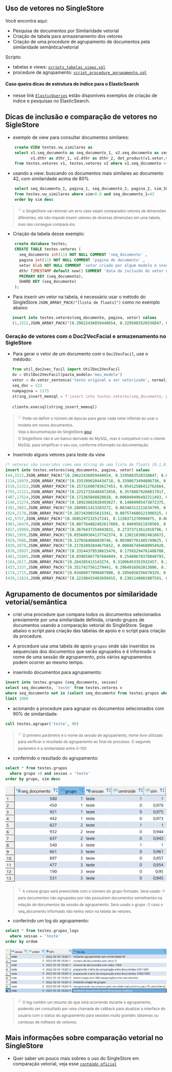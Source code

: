 ## Uso de vetores no SingleStore

Você encontra aqui:
- Pesquisa de documentos por Similaridade vetorial
- Criação de tabela para armazenamento dos vetores
- Criação de uma procedure de agrupamento de documentos pela similaridade semântica/vetorial

Scripts:
- tabelas e views: [`scripts_tabelas_views.sql`](../src/script_procedure_agrupamento.sql)
- procedure de agrupamento: [`script_procedure_agrupamento.sql`](../src/script_procedure_agrupamento.sql)

#### Caso queira dicas de estrutura de índice para o ElasticSearch
 - nesse link [`ElasticQueries`](https://github.com/luizanisio/PesquisaElasticFacil/blob/main/docs/ElasticQueries.md) estão disponíveis exemplos de criação de índice e pesquisas no ElasticSearch. 

## Dicas de inclusão e comparação de vetores no SigleStore
 - exemplo de view para consultar documentos similares:
```sql
    create VIEW testes.vw_similares as
    select v1.seq_documento as seq_documento_1, v2.seq_documento as seq_documento_2, v1.pagina as pagina_1, v2.pagina as pagina_2,
           v1.dthr as dthr_1, v2.dthr as dthr_2, dot_product(v1.vetor,v2.vetor) as sim, round(dot_product(v1.vetor,v2.vetor) * 100,2) as sim_100
    from testes.vetores v1, testes.vetores v2 where v1.seq_documento <> v2.seq_documento and dot_product(v1.vetor,v2.vetor)> 0.7
```

- usando a view: buscando os documentos mais similares ao documento 42, com similaridade acima de 80%
```sql
    select seq_documento_1, pagina_1, seq_documento_2, pagina_2, sim_100
    from testes.vw_similares where sim>0.8 and seq_documento_1=42 
    order by sim desc
```
 > 💡 <sub> o SingleStore vai retornar um erro caso sejam comparados vetores de dimensôes diferentes, ele não impede inserir vetores de diversas dimensões em uma tabela, mas não consegue compará-los.</sub>

- Criação da tabela desse exemplo:
```sql
    create database testes;
    CREATE TABLE testes.vetores (
      seq_documento int(11) NOT NULL COMMENT 'seq_documento' ,
      pagina int(11) NOT NULL COMMENT 'pagina do documento' ,
      vetor blob NOT NULL COMMENT 'vetor criado por algum modelo e inserido no padrão hexadecimal do memsql',
      dthr TIMESTAMP default now() COMMENT 'data de inclusão do vetor na tabela',
      PRIMARY KEY (seq_documento),
      SHARD KEY (seq_documento)
    );
```

- Para inserir um vetor na tabela, é necessário usar o método do SingleStore `JSON_ARRAY_PACK("[lista de floats]")` como no exemplo abaixo:
```sql
   insert into testes.vetores(seq_documento, pagina, vetor) values 
   (1,1522,JSON_ARRAY_PACK("[0.29622436059440654, 0.3295083520338847, 0.03051693646308954, 0.33317335819453725, 0.11752939155710365, 0.1427171700446146, 0.17068415021818217, 0.28603840476043374, 0.10785501747400973, 0.1591158711405065, 0.3110699766574472, 0.09797969933472601, 0.10708984600425096, 0.27178365054099046, 0.01997878240363319, 0.3408928615842041, 0.27572629407004984, 0.3336592503497728, 0.014973387837642078, 0.11735723579858952]")),
```

### Geração de vetores com o Doc2VecFacial e armazenamento no SigleStore

- Para gerar o vetor de um documento com o `Doc2VecFacil`, use o médodo:
```python
   from util_doc2vec_facil import UtilDoc2VecFacil
   dv = UtilDoc2VecFacil(pasta_modelo='meu_modelo')
   vetor = dv.vetor_sentenca('texto original a ser vetorizado', normalizado=True, epocas = 3)
   seq_doc = 123
   numpagina = 1175
   string_insert_memsql = f'insert into testes.vetores(seq_documento, pagina, vetor) values ({seqdoc},{numpagina},JSON_ARRAY_PACK("{vetor}") ) '
   
   cliente.execsql(string_insert_memsql)
```
> :bulb: <sub>Pode-se definir o número de épocas para gerar cada vetor inferido ao usar o modelo em novos documentos.</sub><br>
> <sub>Veja a documentação do SingleStore [aqui](https://docs.singlestore.com/db/v7.5/en/reference/sql-reference/vector-functions/json_array_pack.html)</sub><br>
> <sub>O SingleStore não é um banco derivado do MySQL, mas é compatível com o cliente MySQL para simplificar o seu uso, conforme informado na documentação.</sub>

- Inserindo alguns vetores para teste da view
```sql
/* vetores são inseridos como uma string de uma lista de floats [0.1,0.2,0.11,0.7,0.4]  */
insert into testes.vetores(seq_documento, pagina, vetor) values 
(44,1522,JSON_ARRAY_PACK("[0.29622436059440654, 0.3295083520338847, 0.03051693646308954, 0.33317335819453725, 0.11752939155710365, 0.1427171700446146, 0.17068415021818217, 0.28603840476043374, 0.10785501747400973, 0.1591158711405065, 0.3110699766574472, 0.09797969933472601, 0.10708984600425096, 0.27178365054099046, 0.01997878240363319, 0.3408928615842041, 0.27572629407004984, 0.3336592503497728, 0.014973387837642078, 0.11735723579858952]")),
(114,19970,JSON_ARRAY_PACK("[0.3353996204434718, 0.3398673494806736, 0.0739715239262524, 0.18139385757243318, 0.03305862270559466, 0.215757558517972, 0.08291111308243097, 0.363193875612915, 0.10538960826152374, 0.08508484482171016, 0.2838352367687548, 0.2030352130465033, 0.32154207358073866, 0.14181010442045186, 0.05897249042280951, 0.33771728326596273, 0.19394669685105187, 0.04184566951882402, 0.35421227016689055, 0.03461991806374044]")),
(516,11313,JSON_ARRAY_PACK("[0.15731600783617453, 0.05412586412762664, 0.12266076849328932, 0.2582433464069515, 0.2699780064320107, 0.1990170556349409, 0.28123570719651336, 0.23708209686147097, 0.01305385787908772, 0.05918845718378893, 0.04401406198869518, 0.3629323657640402, 0.306910757603344, 0.06904979222220059, 0.15914833134341502, 0.23096408959659823, 0.3783056801547999, 0.1712512740067226, 0.3903109078101728, 0.05512822961705824]")),
(755,11121,JSON_ARRAY_PACK("[0.22517326484972658, 0.35708879266817917, 0.09159794395599045, 0.2716437405728313, 0.3488823660917893, 0.07364038465155213, 0.3174361230030568, 0.0841462595289304, 0.005331659022152981, 0.30115345923483905, 0.003846986565242538, 0.12497474356550801, 0.07004149078354216, 0.3448620732168598, 0.1736198621029107, 0.1444808376713046, 0.015427894349077823, 0.06492741088949142, 0.30411703609997326, 0.35562014198369285]")),
(487,17524,JSON_ARRAY_PACK("[0.172265048828028, 0.006049496492211493, 0.07869644656790117, 0.3947454050892697, 0.34247381592915244, 0.1333643559950997, 0.038377731987891135, 0.19819825735097085, 0.1252284321041784, 0.046467258114842286, 0.05121812842662073, 0.16397206004516982, 0.12493255941396653, 0.2763882091057356, 0.1180005361872717, 0.07683103846089594, 0.40509500741549553, 0.38853490245112365, 0.14290892933115995, 0.3711870241580806]")),
(146,11274,JSON_ARRAY_PACK("[0.18923882028493627, 0.14084905473872375, 0.22823966108898436, 0.10930660860098512, 0.09826764154793416, 0.018381695620692095, 0.3305325076624465, 0.09721603860643196, 0.37436995677155205, 0.22917908605843862, 0.18428826328763517, 0.32885647390187905, 0.017924473164790837, 0.38233879561063805, 0.36615474577050017, 0.2260448711816779, 0.2523803791523102, 0.03170588279988947, 0.1429668803458817, 0.004085230319098715]")),
(301,3882,JSON_ARRAY_PACK("[0.2809011413203272, 0.06346311211634799, 0.039362114780015445, 0.17712257097048775, 0.2270768336237829, 0.07959451475347303, 0.25647514913651437, 0.28863250821243003, 0.05432875353469895, 0.06680961042513128, 0.19602033237023772, 0.37102356157587996, 0.24192010279258516, 0.3598785250590641, 0.16479454131598556, 0.14473727252708118, 0.29629587193726603, 0.1448083944463425, 0.10424394662133679, 0.371333656406341]")),
(924,2170,JSON_ARRAY_PACK("[0.2673439655615341, 0.007574680123300325, 0.04244842493347119, 0.19566187659893444, 0.09594410977984663, 0.07628146215113073, 0.13498899032557915, 0.19077320116045568, 0.39075783992940194, 0.0029954360428166072, 0.2724905016648937, 0.3730505196083475, 0.0022232251348543045, 0.35734135290273406, 0.29190361505112516, 0.15031654627526392, 0.10929083873044279, 0.17985423508385068, 0.24153005323338486, 0.3383726032253272]")),
(42,5757,JSON_ARRAY_PACK("[0.3605297232517241, 0.1150371270990875, 0.009657112422849428, 0.309330072539095, 0.24035024817765102, 0.09481426892777374, 0.1410435540620977, 0.04638486337386212, 0.3205147981596714, 0.019312029705076863, 0.3211335375949638, 0.2944406665432997, 0.2711010224078545, 0.198160016517292, 0.3088106830065799, 0.1976609141863721, 0.21578016778238354, 0.2687468760554078, 0.07633512777404883, 0.08642224588200415]")),
(983,10470,JSON_ARRAY_PACK("[0.007764882482617089, 0.04095011839569, 0.011058075295102459, 0.26908619817939655, 0.3740441411538188, 0.16660816912141094, 0.43383495221355267, 0.20747400472749983, 0.19420001876363502, 0.16802702256917784, 0.18577150912222226, 0.03570669962963457, 0.07417969623056116, 0.16140356403249614, 0.21696436793694224, 0.2377171635003793, 0.4227009723872715, 0.20757536385929992, 0.09211138691433549, 0.24431532052464214]")),
(817,19969,JSON_ARRAY_PACK("[0.3676437254943031, 0.27373713612018796, 0.2329972673185259, 0.36463719553542, 0.09877945114302582, 0.3154769029781356, 0.26282907825688157, 0.16078761186471882, 0.02755410845866499, 0.11788507975923791, 0.12865925617569815, 0.15067648524768412, 0.28868056149722177, 0.25780378233085155, 0.11531417192895116, 0.07528283545937259, 0.20749356777855302, 0.3575397173993577, 0.05138894670960328, 0.047300327555390154]")),
(982,1959,JSON_ARRAY_PACK("[0.055609364137742374, 0.13821030824816072, 0.3528015752418557, 0.25786917541633203, 0.2894552067307426, 0.0915316548312789, 0.2457897414760268, 0.3797186554921893, 0.016060415284779413, 0.24909186057347663, 0.37769355425066076, 0.0374661757961408, 0.16460611158258237, 0.08047437600260145, 0.2865093726187078, 0.28157544910358484, 0.0804590255695912, 0.2444611365146199, 0.14159860805326294, 0.049892734436660896]")),
(929,7606,JSON_ARRAY_PACK("[0.1270364688838746, 0.003007701485749625, 0.2309434654811585, 0.4183174173053639, 0.01817661882577725, 0.21261435331746195, 0.2287447856004787, 0.2815665012715624, 0.10532854394688689, 0.035767586744625546, 0.43917562776353686, 0.12070796462683785, 0.33344148734209994, 0.29583910521632983, 0.2804493813102484, 0.259606888012388, 0.0492501979246137, 0.09451038813613431, 0.017763675129060037, 0.046316464890603405]")),
(839,3079,JSON_ARRAY_PACK("[0.21782092844675652, 0.000467494680954928, 0.04777148651563239, 0.21484471696308768, 0.044496085900304995, 0.43303302444260594, 0.296990499308052, 0.21377544671188692, 0.19124689809420312, 0.4035990667402825, 0.28723218297926245, 0.40966347389282676, 0.0033445179359394375, 0.11136728849786008, 0.12516621503827507, 0.00032438436498935275, 0.13876373963687158, 0.04267378020239959, 0.23384054214225533, 0.16456066992073404]")),
(878,19937,JSON_ARRAY_PACK("[0.33544379530615476, 0.17565294761486708, 0.19456088268842817, 0.06387652306513356, 0.392161518974914, 0.21318701280143654, 0.13605839016270374, 0.25201206609163374, 0.20936980671655273, 0.07082152735938953, 0.13773078319704551, 0.3404110362812541, 0.27466088011669987, 0.20129528649209993, 0.30165131846303955, 0.060454777999983986, 0.2065609263975741, 0.13525442165896442, 0.2647206388892102, 0.08990161554446822]")),
(481,15865,JSON_ARRAY_PACK("[0.03965867787684049, 0.25488670378848793, 0.2431033457014291, 0.3195862351417284, 0.3324302038776889, 0.20648911026549915, 0.22077258724903498, 0.18596302203863105, 0.02628896265702533, 0.14562659128980524, 0.014589328109682442, 0.3469468458528979, 0.3178314201363228, 0.14807567442021818, 0.11584112545901411, 0.25643613933837334, 0.3009063499243521, 0.053967815752221954, 0.2510042058704128, 0.18625161572143417]")),
(164,2617,JSON_ARRAY_PACK("[0.264205413143274, 0.31096453351932457, 0.2964669997840924, 0.22372836291327786, 0.2515806760973584, 0.25665309565765715, 0.22275096409433023, 0.1510382677979974, 0.19111900057172976, 0.10297324460907306, 0.3129225511110615, 0.11090610082779202, 0.08919157704064502, 0.20183740485288576, 0.32167390098127985, 0.24498965560063052, 0.05887610023336193, 0.07713724709514481, 0.17132086097161572, 0.2926597978834056]")),
(433,3337,JSON_ARRAY_PACK("[0.3517427561279441, 0.2964916562013806, 0.15841562202928341, 0.2966300487601257, 0.030173954091685176, 0.18938974146480336, 0.059069394284951886, 0.29986565699561063, 0.32784323280201394, 0.03520795012151976, 0.20045313217739535, 0.19756038328267883, 0.07977392526788803, 0.12283586904208217, 0.006991247001715607, 0.19909978589743885, 0.34529721625922116, 0.33579587273822653, 0.23929228930918156, 0.08229807439598488]")),
(174,1715,JSON_ARRAY_PACK("[0.03408977990407908, 0.2956950256670329, 0.13517611113386946, 0.09221515906735812, 0.28307045409684656, 0.25451677890230856, 0.3399580436769727, 0.0024481751364894716, 0.20671592044591144, 0.2449710436290856, 0.330926585226881, 0.13898249092084805, 0.2514757938519619, 0.2661914505890695, 0.13416825635659912, 0.0036819701688747927, 0.2387163481312366, 0.3138887456462762, 0.1165834244533205, 0.2671220456123604]")),
(439,11624,JSON_ARRAY_PACK("[0.22298433483656915, 0.2301148081987591, 0.24588601671975943, 0.08631640560714288, 0.11846557529190216, 0.2626954367632294, 0.4069243940319214, 0.005078829890341869, 0.2034471860455145, 0.07020611349277718, 0.025652983690086232, 0.21537371506698205, 0.21976185688825287, 0.3977187100734922, 0.17750445500843268, 0.23722218998322891, 0.34330593739706566, 0.01875538915483548, 0.24899471453349362, 0.11370202981368821]"))
```

## Agrupamento de documentos por similaridade vetorial/semântica
- criei uma procedure que compara todos os documentos selecionados previamente por uma similaridade definida, criando grupos de documentos usando a comparação vetorial do SingleStore. Segue abaixo o script para criação das tabelas de apoio e o script para criação da procedure.
- A procedure usa uma tabela de apoio `grupos` onde são inseridos os sequenciais dos documentos que serão agrupados e é informado o nome de uma sessão de agrupamento, pois vários agrupamentos podem ocorrer ao mesmo tempo.

- inserindo documentos para agrupamento:
```sql
insert into testes.grupos (seq_documento, sessao)
select seq_documento, 'teste' from testes.vetores v
where seq_documento not in (select seq_documento from testes.grupos where sessao='teste')
limit 1000
```

- acionando a procedure para agrupar os documentos selecionados com 90% de similaridade:
```sql
call testes.agrupar('teste', 90) 
```
> :bulb: <sub>O primeiro parâmetro é o nome da sessão de agrupamento, nome livre utilizado para verificar o resultado do agrupamento ao final do processo. O segundo parâmetro é a similaridade entre 0-100</sub><br>

- conferindo o resultado do agrupamento:
```sql
select * from testes.grupos 
  where grupo >0 and sessao = 'teste'
order by grupo, sim desc 
```
![exemplo procedure agrupamento](../exemplos/img_agrupamento_tabela.png?raw=true "Exemplo de resultado de agrupamento pela procedure")

> :bulb: <sub>A coluna grupo será preenchida com o número do grupo formado. Será usado -1 para documentos não agrupados por não possuírem documentos semelhantes na relação de documentos da sessão de agrupamento. Será usado o grupo -2 caso o seq_documento informado não tenha vetor na tebela de vetores.</sub><br>

- conferindo um log do agrupamento:
```sql
select * from testes.grupos_logs
  where sessao = 'teste'
order by ordem
```

![exemplo log procedure agrupamento](../exemplos/img_agrupamento_tabela_log.png?raw=true "Exemplo de logs gerados pela procedure")

> :bulb: <sub>O log contém um resumo do que está ocorrendo durante o agrupamento, podendo ser consultado por uma chamada de callback para atualizar a interface do usuário com o status do agrupamento para sessões muito grandes (dezenas ou centezas de milhares de vetores).</sub><br>

## Mais informações sobre comparação vetorial no SingleStore
- Quer saber um pouco mais sobreo o uso do SingleStore em comparação vetorial, veja esse [`conteúdo oficial`](https://www.singlestore.com/blog/image-recognition-at-the-speed-of-memory-bandwidth/)
